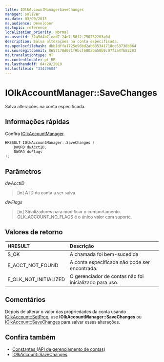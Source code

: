 ```yaml
---
title: IOlkAccountManagerSaveChanges
manager: soliver
ms.date: 03/09/2015
ms.audience: Developer
ms.topic: reference
localization_priority: Normal
ms.assetid: 32a5d4b7-ead7-24e7-58f2-750232263a0d
description: Salva alterações na conta especificada.
ms.openlocfilehash: dbb1dffa1725e96bd2ab635341718ce53738b864
ms.sourcegitcommit: 8657170d071f9bcf680aba50b9c07f2a4fb82283
ms.translationtype: MT
ms.contentlocale: pt-BR
ms.lasthandoff: 04/28/2019
ms.locfileid: "33429604"
---
```

# <a name="iolkaccountmanagersavechanges"></a>IOlkAccountManager::SaveChanges

Salva alterações na conta especificada.
  
## <a name="quick-info"></a>Informações rápidas

Confira [IOlkAccountManager](iolkaccountmanager.md).
  
```cpp
HRESULT IOlkAccountManager::SaveChanges (  
    DWORD dwAcctID, 
    DWORD dwFlags 
); 
```

## <a name="parameters"></a>Parâmetros

_dwAcctID_
  
> [in] A ID da conta a ser salva. 
    
_dwFlags_
  
> [in] Sinalizadores para modificar o comportamento. OLK_ACCOUNT_NO_FLAGS é o único valor com suporte.
    
## <a name="return-values"></a>Valores de retorno

|**HRESULT**|**Descrição**|
|:-----|:-----|
|S_OK  <br/> |A chamada foi bem-sucedida  <br/> |
|E_ACCT_NOT_FOUND  <br/> |A conta especificada não pode ser encontrada.  <br/> |
|E_OLK_NOT_INITIALIZED  <br/> |O gerenciador de contas não foi inicializado para uso.  <br/> |
   
## <a name="remarks"></a>Comentários

Depois de alterar o valor das propriedades da conta usando [IOlkAccount::SetProp](iolkaccount-setprop.md), use **IOlkAccountManager::SaveChanges** ou [IOlkAccount::SaveChanges](iolkaccount-savechanges.md) para salvar essas alterações. 
  
## <a name="see-also"></a>Confira também

- [Constantes (API de gerenciamento de contas)](constants-account-management-api.md) 
- [IOlkAccount::SaveChanges](iolkaccount-savechanges.md)

